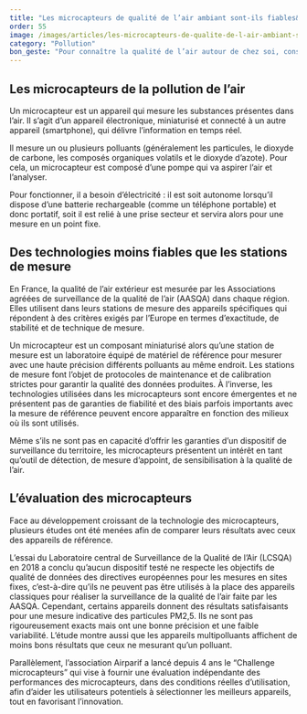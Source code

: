 ```yaml
---
title: "Les microcapteurs de qualité de l’air ambiant sont-ils fiables&nbsp;?"
order: 55
image: /images/articles/les-microcapteurs-de-qualite-de-l-air-ambiant-sont-ils-fiables.jpg
category: "Pollution"
bon_geste: "Pour connaître la qualité de l’air autour de chez soi, consulter l’indice national de qualité de l’air calculé par Associations agréées de surveillance de la qualité de l’air (AASQA)."
---
```


## Les microcapteurs de la pollution de l’air

Un microcapteur est un appareil qui mesure les substances présentes dans l’air. Il s’agit d’un appareil électronique, miniaturisé et connecté à un autre appareil (smartphone), qui délivre l’information en temps réel.

Il mesure un ou plusieurs polluants (généralement les particules, le dioxyde de carbone, les composés organiques volatils et le dioxyde d’azote). Pour cela, un microcapteur est composé d’une pompe qui va aspirer l’air et l’analyser.

Pour fonctionner, il a besoin d’électricité : il est soit autonome lorsqu’il dispose d’une batterie rechargeable (comme un téléphone portable) et donc portatif, soit il est relié à une prise secteur et servira alors pour une mesure en un point fixe.

## Des technologies moins fiables que les stations de mesure

En France, la qualité de l’air extérieur est mesurée par les Associations agréées de surveillance de la qualité de l’air (AASQA) dans chaque région. Elles utilisent dans leurs stations de mesure des appareils spécifiques qui répondent à des critères exigés par l’Europe en termes d’exactitude, de stabilité et de technique de mesure.

Un microcapteur est un composant miniaturisé alors qu’une station de mesure est un laboratoire équipé de matériel de référence pour mesurer avec une haute précision différents polluants au même endroit. Les stations de mesure font l’objet de protocoles de maintenance et de calibration strictes pour garantir la qualité des données produites. À l’inverse, les technologies utilisées dans les microcapteurs sont encore émergentes et ne présentent pas de garanties de fiabilité et des biais parfois importants avec la mesure de référence peuvent encore apparaître en fonction des milieux où ils sont utilisés.

Même s’ils ne sont pas en capacité d’offrir les garanties d’un dispositif de surveillance du territoire, les microcapteurs présentent un intérêt en tant qu’outil de détection, de mesure d’appoint, de sensibilisation à la qualité de l’air.

## L’évaluation des microcapteurs

Face au développement croissant de la technologie des microcapteurs, plusieurs études ont été menées afin de comparer leurs résultats avec ceux des appareils de référence.

L’essai du Laboratoire central de Surveillance de la Qualité de l’Air (LCSQA) en 2018 a conclu qu’aucun dispositif testé ne respecte les objectifs de qualité de données des directives européennes pour les mesures en sites fixes, c’est-à-dire qu’ils ne peuvent pas être utilisés à la place des appareils classiques pour réaliser la surveillance de la qualité de l’air faite par les AASQA. Cependant, certains appareils donnent des résultats satisfaisants pour une mesure indicative des particules PM2,5. Ils ne sont pas rigoureusement exacts mais ont une bonne précision et une faible variabilité. L’étude montre aussi que les appareils multipolluants affichent de moins bons résultats que ceux ne mesurant qu’un polluant.

Parallèlement, l’association Airparif a lancé depuis 4 ans le “Challenge microcapteurs” qui vise à fournir une évaluation indépendante des performances des microcapteurs, dans des conditions réelles d’utilisation, afin d’aider les utilisateurs potentiels à sélectionner les meilleurs appareils, tout en favorisant l’innovation.
